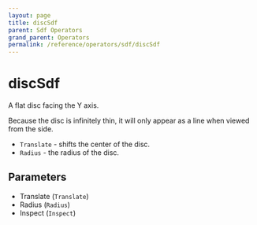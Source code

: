```yaml
---
layout: page
title: discSdf
parent: Sdf Operators
grand_parent: Operators
permalink: /reference/operators/sdf/discSdf
---
```


# discSdf

A flat disc facing the Y axis.

Because the disc is infinitely thin, it will only appear as a line when viewed from the side.

* `Translate` - shifts the center of the disc.
* `Radius` - the radius of the disc.

## Parameters

* Translate (`Translate`)
* Radius (`Radius`)
* Inspect (`Inspect`)
